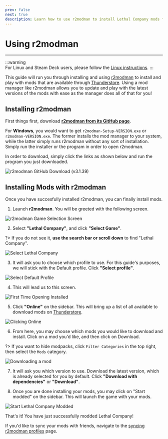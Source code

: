 ```yaml
---
prev: false
next: true
description: Learn how to use r2modman to install Lethal Company mods from Thunderstore. 
---
```


# Using r2modman
---

:::warning  
For Linux and Steam Deck users, please follow the [Linux instructions](installing-r2modman-linux).
:::

This guide will run you through installing and using [r2modman](https://github.com/ebkr/r2modmanPlus/releases/latest/) to install and play with mods that are available through [Thunderstore](https://thunderstore.io/c/lethal-company/). Using a mod manager like r2modman allows you to update and play with the latest versions of the mods with ease as the manager does all of that for you!

## Installing r2modman

<!-- f21c391c-0bc5-431d-a233-95323b95e01b -->

First things first, download [**r2modman from its GitHub page**](https://github.com/ebkr/r2modmanPlus/releases/latest/).

For **Windows**, you would want to get `r2modman-Setup-VERSION.exe` or `r2modman-VERSION.exe`. The former installs the mod manager to your system, while the latter simply runs r2modman without any sort of installation. Simply run the installer or the program in order to open r2modman.

In order to download, simply click the links as shown below and run the program you just downloaded.

![r2modman GitHub Download (v3.1.39)](/images/r2modman-install/r2modmandownload.png)

## Installing Mods with r2modman

Once you have succesfully installed r2modman, you can finally install mods.

1. Launch **r2modman**. You will be greeted with the following screen.

![r2modman Game Selection Screen](/images/r2modman-install/gameselection.png)

2. Select **"Lethal Company"**, and click **"Select Game"**.

?> If you do not see it, **use the search bar or scroll down** to find "Lethal Company".

![Select Lethal Company](/images/r2modman-install/selectlc.png)

3. It will ask you to choose which profile to use. For this guide's purposes, we will stick with the Default profile. Click **"Select profile"**.

![Select Default Profile](/images/r2modman-install/profileselect.png)

4. This will lead us to this screen.

![First Time Opening Installed](/images/r2modman-install/firsttimeinstall.png)

5. Click **"Online"** on the sidebar. This will bring up a list of all available to download mods on [Thunderstore](https://thunderstore.io/c/lethal-company/).

![Clicking Online](/images/r2modman-install/selectonline.png)

6. From here, you may choose which mods you would like to download and install. Click on a mod you'd like, and then click on Download.

?> If you want to hide modpacks, click `Filter Categories` in the top right, then select the `Mods` category.

![Downloading a mod](/images/r2modman-install/download.png)

7. It will ask you which version to use. Download the latest version, which is already selected for you by default. Click **"Download with dependencies"** or **"Download"**.

8. Once you are done installing your mods, you may click on "Start modded" on the sidebar. This will launch the game with your mods.

![Start Lethal Company Modded](/images/r2modman-install/startmodded.png)

That's it! You have just successfully modded Lethal Company!

If you'd like to sync your mods with friends, navigate to the [syncing r2modman profiles](syncing-mods) page.